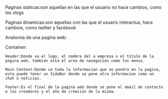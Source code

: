 Paginas staticas:son aquellas en las que el usuario no hace cambios, como los vlogs

Paginas dinamicas:son aquellas con las que el usuario interactua, hace cambios, como twitter y facebook

Anatomia de una pagina web:

Container:

    Header:Donde va el logo, el nombre del a empresa o el titulo de la pagina web, tambien esta el area de navegacion como los menus.
    
    Main Content:Donde va toda la informacion que se pondra en la pagina, esta puede tener un SideBar donde se pone otra informacion como un chat o noticias.
    
    Footer:Es el final de la pagina web donde se pone el email de contacto o los creadores y el año de creacion de la misma.

    
